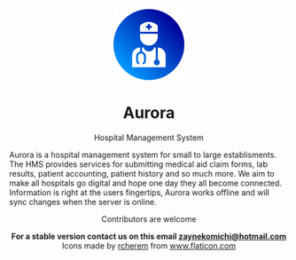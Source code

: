 
<div align="center" id="Header">
  <img src="assets/doctor.png"/>
  <h1>Aurora</h1>
  <p>Hospital Management System</p>
</div>
<div>
  <p>Aurora is a hospital management system for small to large establisments. The HMS provides services for submitting medical aid claim forms, lab results, patient accounting, patient history and so much more. We aim to make all hospitals go digital and hope one day they all become connected. Information is right at the users fingertips, Aurora works offline and will sync changes when the server is online.</p>
</div>
<div align="center">
  <p>Contributors are welcome</p>
  <b>For a stable version contact us on this email <a href="mailto://zaynekomichi@hotmail.com">zaynekomichi@hotmail.com</a></b>
  <div>Icons made by <a href="" title="rcherem">rcherem</a> from <a href="https://www.flaticon.com/" title="Flaticon">www.flaticon.com</a></div>
</div>

